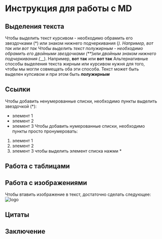 # Инструкция для работы с MD

## Выделения текста
Чтобы выделить текст курсивом - необходимо обрамить его звездочками (*) или знаком нижнего подчеркивания (_). Например, *вот так* или _вот так_
Чтобы выделить текст полужирным - необходимо обрамить его двойными звездочками (**)или двойным знаком нижнего подчеркивания (___). 
Например, **вот так** или __вот так__
Альтернативные способы выделения текста жирным или курсивом нужня для того, чтобы мы могли совмещать оба эти способа. Текст может быть выделен купсивом и при этом быть *__полужирным__*

## Ссылки
Чтобы добавить ненумерованные списки, необходимо пункты выделить звездочкой (*):
* элемент 1
* элемент 2
* элемент 3
Чтобы добавить нумерованные списки, необходимо пункты просто пронумеровать:
1. элемент 1
2. элемент 2
3. элемент 3
чтобы выделить элемент списка нажми *
## Работа с таблицами

## Работа с изображениями 
Чтобы втавить изображение в текст, достаточно сделать следующее:
![logo](logo.jpg)
## Цитаты

## Заключение 